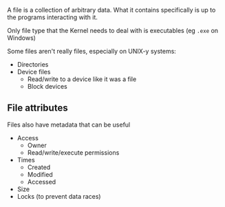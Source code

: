 A file is a collection of arbitrary data. What it contains specifically is up to the programs interacting with it.

Only file type that the Kernel needs to deal with is executables (eg `.exe` on Windows)

Some files aren't really files, especially on UNIX-y systems:

- Directories
- Device files 
	- Read/write to a device like it was a file
	- Block devices

## File attributes

Files also have metadata that can be useful

- Access
	- Owner
	- Read/write/execute permissions
- Times
	- Created
	- Modified
	- Accessed
- Size
- Locks (to prevent data races)
